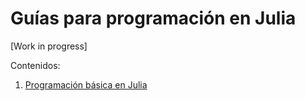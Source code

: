 # Guías para programación en Julia

[Work in progress]

Contenidos:

1. [Programación básica en Julia](basico) 
